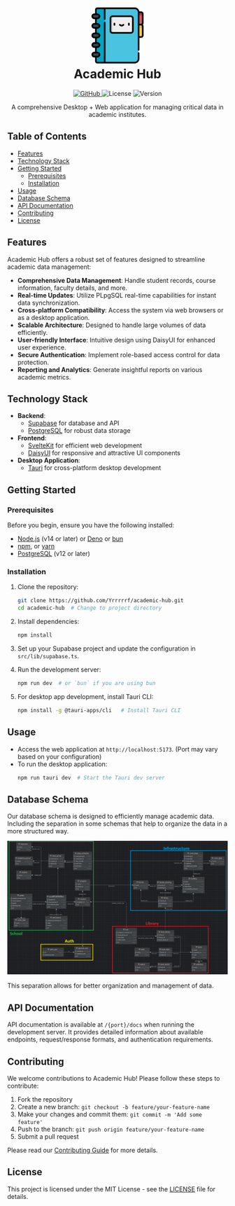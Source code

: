 <h1 align="center">
   <img src="./static/favicon.png" alt="Some Store Icon" width="128">
   <div align="center">Academic Hub</div>
</h1>

<p align="center">
  <a href="https://github.com/Yrrrrrf/academic-hub">
    <img src="https://img.shields.io/badge/github-academic--hub-blue?style=for-the-badge&logo=github" alt="GitHub">
  </a>
  <img src="https://img.shields.io/badge/license-MIT-green?style=for-the-badge" alt="License">
  <img src="https://img.shields.io/badge/version-0.1.0-blue?style=for-the-badge" alt="Version">
</p>

<p align="center">
  A comprehensive Desktop + Web application for managing critical data in academic institutes.
</p>

## Table of Contents

- [Features](#features)
- [Technology Stack](#technology-stack)
- [Getting Started](#getting-started)
    - [Prerequisites](#prerequisites)
    - [Installation](#installation)
- [Usage](#usage)
- [Database Schema](#database-schema)
- [API Documentation](#api-documentation)
- [Contributing](#contributing)
- [License](#license)

## Features

Academic Hub offers a robust set of features designed to streamline academic data management:

- **Comprehensive Data Management**: Handle student records, course information, faculty details, and more.
- **Real-time Updates**: Utilize PLpgSQL real-time capabilities for instant data synchronization.
- **Cross-platform Compatibility**: Access the system via web browsers or as a desktop application.
- **Scalable Architecture**: Designed to handle large volumes of data efficiently.
- **User-friendly Interface**: Intuitive design using DaisyUI for enhanced user experience.
- **Secure Authentication**: Implement role-based access control for data protection.
- **Reporting and Analytics**: Generate insightful reports on various academic metrics.

## Technology Stack

- **Backend**:
    - [Supabase](https://supabase.io/) for database and API
    - [PostgreSQL](https://www.postgresql.org/) for robust data storage
- **Frontend**:
    - [SvelteKit](https://kit.svelte.dev/) for efficient web development
    - [DaisyUI](https://daisyui.com/) for responsive and attractive UI components
- **Desktop Application**:
    - [Tauri](https://tauri.app/) for cross-platform desktop development

## Getting Started

### Prerequisites

Before you begin, ensure you have the following installed:

- [Node.js](https://nodejs.org/) (v14 or later) or [Deno](https://deno.land/) or [bun](https://bun.sh/)
- [npm](https://www.npmjs.com/),  or [yarn](https://yarnpkg.com/)
- [PostgreSQL](https://www.postgresql.org/) (v12 or later)

[//]: # (VITE_SUPABASE_URL=your_supabase_project_url)

[//]: # (VITE_SUPABASE_ANON_KEY=your_supabase_anon_key)

### Installation

1. Clone the repository:
   ```bash
   git clone https://github.com/Yrrrrrf/academic-hub.git
   cd academic-hub  # Change to project directory
   ```

2. Install dependencies:
   ```bash
   npm install
   ```

3. Set up your Supabase project and update the configuration in `src/lib/supabase.ts`.

4. Run the development server:
   ```bash
   npm run dev  # or `bun` if you are using bun
   ```

5. For desktop app development, install Tauri CLI:
   ```bash
   npm install -g @tauri-apps/cli   # Install Tauri CLI
   ```

## Usage

- Access the web application at `http://localhost:5173`. (Port may vary based on your configuration)
- To run the desktop application:
  ```bash
  npm run tauri dev  # Start the Tauri dev server
  ```

## Database Schema

Our database schema is designed to efficiently manage academic data. 
Including the separation in some schemas that help to organize the data in a more structured way.

![Database Schema](./static/db_erd.png "db main schema")

This separation allows for better organization and management of data.

## API Documentation

API documentation is available at `/{port}/docs` when running the development server. It provides detailed information about available endpoints, request/response formats, and authentication requirements.

## Contributing

We welcome contributions to Academic Hub! Please follow these steps to contribute:

1. Fork the repository
2. Create a new branch: `git checkout -b feature/your-feature-name`
3. Make your changes and commit them: `git commit -m 'Add some feature'`
4. Push to the branch: `git push origin feature/your-feature-name`
5. Submit a pull request

Please read our [Contributing Guide](CONTRIBUTING.md) for more details.

## License

This project is licensed under the MIT License - see the [LICENSE](LICENSE) file for details.